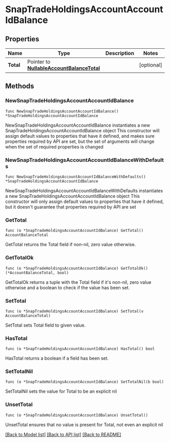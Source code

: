 # SnapTradeHoldingsAccountAccountIdBalance

## Properties

Name | Type | Description | Notes
------------ | ------------- | ------------- | -------------
**Total** | Pointer to [**NullableAccountBalanceTotal**](AccountBalanceTotal.md) |  | [optional] 

## Methods

### NewSnapTradeHoldingsAccountAccountIdBalance

`func NewSnapTradeHoldingsAccountAccountIdBalance() *SnapTradeHoldingsAccountAccountIdBalance`

NewSnapTradeHoldingsAccountAccountIdBalance instantiates a new SnapTradeHoldingsAccountAccountIdBalance object
This constructor will assign default values to properties that have it defined,
and makes sure properties required by API are set, but the set of arguments
will change when the set of required properties is changed

### NewSnapTradeHoldingsAccountAccountIdBalanceWithDefaults

`func NewSnapTradeHoldingsAccountAccountIdBalanceWithDefaults() *SnapTradeHoldingsAccountAccountIdBalance`

NewSnapTradeHoldingsAccountAccountIdBalanceWithDefaults instantiates a new SnapTradeHoldingsAccountAccountIdBalance object
This constructor will only assign default values to properties that have it defined,
but it doesn't guarantee that properties required by API are set

### GetTotal

`func (o *SnapTradeHoldingsAccountAccountIdBalance) GetTotal() AccountBalanceTotal`

GetTotal returns the Total field if non-nil, zero value otherwise.

### GetTotalOk

`func (o *SnapTradeHoldingsAccountAccountIdBalance) GetTotalOk() (*AccountBalanceTotal, bool)`

GetTotalOk returns a tuple with the Total field if it's non-nil, zero value otherwise
and a boolean to check if the value has been set.

### SetTotal

`func (o *SnapTradeHoldingsAccountAccountIdBalance) SetTotal(v AccountBalanceTotal)`

SetTotal sets Total field to given value.

### HasTotal

`func (o *SnapTradeHoldingsAccountAccountIdBalance) HasTotal() bool`

HasTotal returns a boolean if a field has been set.

### SetTotalNil

`func (o *SnapTradeHoldingsAccountAccountIdBalance) SetTotalNil(b bool)`

 SetTotalNil sets the value for Total to be an explicit nil

### UnsetTotal
`func (o *SnapTradeHoldingsAccountAccountIdBalance) UnsetTotal()`

UnsetTotal ensures that no value is present for Total, not even an explicit nil

[[Back to Model list]](../README.md#documentation-for-models) [[Back to API list]](../README.md#documentation-for-api-endpoints) [[Back to README]](../README.md)


